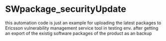 # SWpackage_securityUpdate
this automation code is just an example for uploading the latest packages to Ericsson vulnerability management service tool in testing env. after getting an export of the existig software packages of the product as an backup
